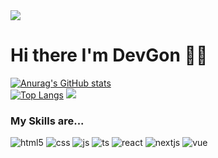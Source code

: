 <img src="https://capsule-render.vercel.app/api?type=waving&color=eaeaea&height=100&section=header&text=DevGon's&fontSize=32&fontColor=ffffff&fontAlign=80&fontAlignY=70&desc=Github%20Profile&descAlign=84&descAlignY=90&stroke=000000&strokeWidth=2" />

# Hi there I'm DevGon 👋🏻
[![Anurag's GitHub stats](https://github-readme-stats.vercel.app/api?username=iDevGon&show_icons=true&theme=graywhite)](https://github.com/anuraghazra/github-readme-stats)  
[![Top Langs](https://github-readme-stats.vercel.app/api/top-langs/?username=iDevGon&layout=compact&theme=graywhite)](https://github.com/anuraghazra/github-readme-stats)
<img src="https://capsule-render.vercel.app/api?type=rect&color=000000&height=30&section=footer&text=2024%20DevGon%20all%20rights%20reserved&fontSize=16&fontColor=ffffff&section=footer&fontAlign=15&fontAlignY=50" />

### My Skills are...
![html5](https://img.shields.io/badge/HTML5-E34F26?style=for-the-badge&logo=html5&logoColor=white)
![css](https://img.shields.io/badge/CSS-239120?&style=for-the-badge&logo=css3&logoColor=white)
![js](https://img.shields.io/badge/JavaScript-F7DF1E?style=for-the-badge&logo=JavaScript&logoColor=white)
![ts](https://img.shields.io/badge/TypeScript-007ACC?style=for-the-badge&logo=typescript&logoColor=white)
![react](https://img.shields.io/badge/React-20232A?style=for-the-badge&logo=react&logoColor=61DAFB)
![nextjs](https://img.shields.io/badge/Next.js-000?logo=nextdotjs&logoColor=fff&style=for-the-badge)
![vue](https://img.shields.io/badge/Vue.js-35495E?style=for-the-badge&logo=vue.js&logoColor=4FC08D)


<!--
**iDevGon/iDevGon** is a ✨ _special_ ✨ repository because its `README.md` (this file) appears on your GitHub profile.

Here are some ideas to get you started:

- 🔭 I’m currently working on ...
- 🌱 I’m currently learning ...
- 👯 I’m looking to collaborate on ...
- 🤔 I’m looking for help with ...
- 💬 Ask me about ...
- 📫 How to reach me: ...
- 😄 Pronouns: ...
- ⚡ Fun fact: ...
-->
